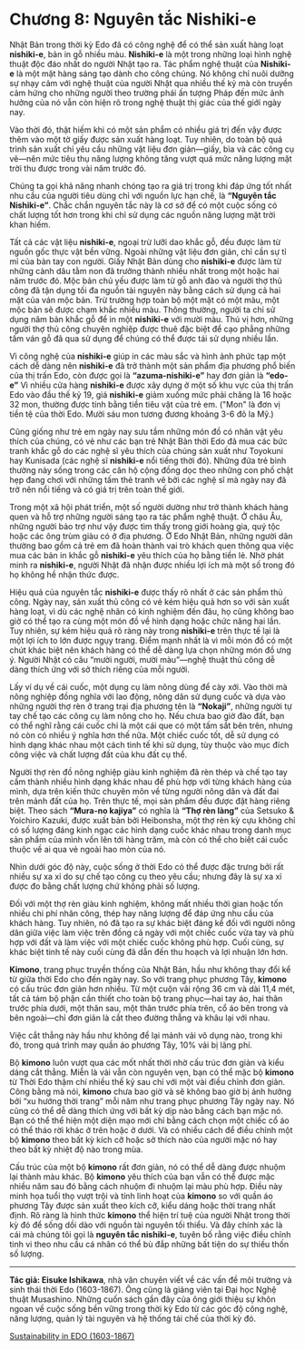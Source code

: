 # Chương 8: Nguyên tắc Nishiki-e

Nhật Bản trong thời kỳ Edo đã có công nghệ để có thể sản xuất hàng loạt **nishiki-e**, bản in gỗ nhiều màu. **Nishiki-e** là một trong những loại hình nghệ thuật độc đáo nhất do người Nhật tạo ra. Tác phẩm nghệ thuật của **Nishiki-e** là một mặt hàng sáng tạo dành cho công chúng. Nó không chỉ nuôi dưỡng sự nhạy cảm với nghệ thuật của người Nhật qua nhiều thế kỷ mà còn truyền cảm hứng cho những người theo trường phái ấn tượng Pháp đến mức ảnh hưởng của nó vẫn còn hiện rõ trong nghệ thuật thị giác của thế giới ngày nay.

Vào thời đó, thật hiếm khi có một sản phẩm có nhiều giá trị đến vậy được thêm vào một tờ giấy được sản xuất hàng loạt. Tuy nhiên, do toàn bộ quá trình sản xuất chỉ yêu cầu những vật liệu đơn giản&mdash;giấy, bìa và các công cụ vẽ&mdash;nên mức tiêu thụ năng lượng không tăng vượt quá mức năng lượng mặt trời thu được trong vài năm trước đó.

Chúng ta gọi khả năng nhanh chóng tạo ra giá trị trong khi đáp ứng tốt nhất nhu cầu của người tiêu dùng chỉ với nguồn lực hạn chế, là **“Nguyên tắc Nishiki-e”**. Chắc chắn nguyên tắc này là cơ sở để có một cuộc sống có chất lượng tốt hơn trong khi chỉ sử dụng các nguồn năng lượng mặt trời khan hiếm.

Tất cả các vật liệu **nishiki-e**, ngoại trừ lưỡi dao khắc gỗ, đều được làm từ nguồn gốc thực vật bền vững. Ngoài những vật liệu đơn giản, chỉ cần sự tỉ mỉ của bàn tay con người. Giấy Nhật Bản dùng cho **nishiki-e** được làm từ những cành dâu tằm non đã trưởng thành nhiều nhất trong một hoặc hai năm trước đó. Mộc bản chủ yếu được làm từ gỗ anh đào và người thợ thủ công đã tận dụng tối đa nguồn tài nguyên này bằng cách sử dụng cả hai mặt của ván mộc bản. Trừ trường hợp toàn bộ một mặt có một màu, một mộc bản sẽ được chạm khắc nhiều màu. Thông thường, người ta chỉ sử dụng năm bản khắc gỗ để in một **nishiki-e** với mười màu. Thú vị hơn, những người thợ thủ công chuyên nghiệp được thuê đặc biệt để cạo phẳng những tấm ván gỗ đã qua sử dụng để chúng có thể được tái sử dụng nhiều lần.

Vì công nghệ của **nishiki-e** giúp in các màu sắc và hình ảnh phức tạp một cách dễ dàng nên **nishiki-e** đã trở thành một sản phẩm địa phương phổ biến của thị trấn Edo, còn được gọi là **“azuma-nishiki-e”** hay đơn giản là **“edo-e”** Vì nhiều cửa hàng **nishiki-e** được xây dựng ở một số khu vực của thị trấn Edo vào đầu thế kỷ 19, giá **nishiki-e** giảm xuống mức phải chăng là 16 hoặc 32 mon, thường được tính bằng tiền tiêu vặt của trẻ em. ("Mon" là đơn vị tiền tệ của thời Edo. Mười sáu mon tương đương khoảng 3-6 đô la Mỹ.)

Cũng giống như trẻ em ngày nay sưu tầm những món đồ có nhân vật yêu thích của chúng, có vẻ như các bạn trẻ Nhật Bản thời Edo đã mua các bức tranh khắc gỗ do các nghệ sĩ yêu thích của chúng sản xuất như Toyokuni hay Kunisada (các nghệ sĩ **nishiki-e** nổi tiếng thời đó). Những đứa trẻ bình thường này sống trong các căn hộ cộng đồng dọc theo những con phố chật hẹp đang chơi với những tấm thẻ tranh vẽ bởi các nghệ sĩ mà ngày nay đã trở nên nổi tiếng và có giá trị trên toàn thế giới.

Trong một xã hội phát triển, một số người dường như trở thành khách hàng quen và hỗ trợ những người sáng tạo ra tác phẩm nghệ thuật. Ở châu Âu, những người bảo trợ như vậy được tìm thấy trong giới hoàng gia, quý tộc hoặc các ông trùm giàu có ở địa phương. Ở Edo Nhật Bản, những người dân thường bao gồm cả trẻ em đã hoàn thành vai trò khách quen thông qua việc mua các bản in khắc gỗ **nishiki-e** yêu thích của họ bằng tiền lẻ. Nhờ phát minh ra **nishiki-e**, người Nhật đã nhận được nhiều lợi ích mà một số trong đó họ không hề nhận thức được.

Hiệu quả của nguyên tắc **nishiki-e** được thấy rõ nhất ở các sản phẩm thủ công. Ngày nay, sản xuất thủ công có vẻ kém hiệu quả hơn so với sản xuất hàng loạt, vì dù các nghệ nhân có kinh nghiệm đến đâu, họ cũng không bao giờ có thể tạo ra cùng một món đồ về hình dạng hoặc chức năng hai lần. Tuy nhiên, sự kém hiệu quả rõ ràng này trong **nishiki-e** trên thực tế lại là một lợi ích to lớn được ngụy trang. Điểm mạnh nhất là vì mỗi món đồ có một chút khác biệt nên khách hàng có thể dễ dàng lựa chọn những món đồ ưng ý. Người Nhật có câu “mười người, mười màu”&mdash;nghệ thuật thủ công dễ dàng thích ứng với sở thích riêng của mỗi người.

Lấy ví dụ về cái cuốc, một dụng cụ làm nông dùng để cày xới. Vào thời mà nông nghiệp đồng nghĩa với lao động, nông dân sử dụng cuốc và dựa vào những người thợ rèn ở trang trại địa phương tên là **“Nokaji”**, những người tự tay chế tạo các công cụ làm nông cho họ. Nếu chưa bao giờ đào đất, bạn có thể nghĩ rằng cái cuốc chỉ là một cái que có một tấm sắt bên trên, nhưng nó còn có nhiều ý nghĩa hơn thế nữa. Một chiếc cuốc tốt, dễ sử dụng có hình dạng khác nhau một cách tinh tế khi sử dụng, tùy thuộc vào mục đích công việc và chất lượng đất của khu đất cụ thể.

Người thợ rèn đồ nông nghiệp giàu kinh nghiệm đã rèn thép và chế tạo tay cầm thành nhiều hình dạng khác nhau để phù hợp với từng khách hàng của mình, dựa trên kiến thức chuyên môn về từng người nông dân và đất đai trên mảnh đất của họ. Trên thực tế, mọi sản phẩm đều được đặt hàng riêng biệt. Theo sách **“Mura-no kajiya”** có nghĩa là **“Thợ rèn làng”** của Setsuko & Yoichiro Kazuki, được xuất bản bởi Heibonsha, một thợ rèn kỳ cựu không chỉ có số lượng đáng kinh ngạc các hình dạng cuốc khác nhau trong danh mục sản phẩm của mình vốn lên tới hàng trăm, mà còn có thể cho biết cái cuốc thuộc về ai qua vẻ ngoài hao mòn của nó.

Nhìn dưới góc độ này, cuộc sống ở thời Edo có thể được đặc trưng bởi rất nhiều sự xa xỉ do sự chế tạo công cụ theo yêu cầu; nhưng đây là sự xa xỉ được đo bằng chất lượng chứ không phải số lượng.

Đối với một thợ rèn giàu kinh nghiệm, không mất nhiều thời gian hoặc tốn nhiều chi phí nhân công, thép hay năng lượng để đáp ứng nhu cầu của khách hàng. Tuy nhiên, nó đã tạo ra sự khác biệt đáng kể đối với người nông dân giữa việc làm việc trên đồng cả ngày với một chiếc cuốc vừa tay và phù hợp với đất và làm việc với một chiếc cuốc không phù hợp. Cuối cùng, sự khác biệt tinh tế này cuối cùng đã dẫn đến thu hoạch và lợi nhuận lớn hơn.

**Kimono**, trang phục truyền thống của Nhật Bản, hầu như không thay đổi kể từ giữa thời Edo cho đến ngày nay. So với trang phục phương Tây, **kimono** có cấu trúc đơn giản hơn nhiều. Từ một cuộn vải rộng 36 cm và dài 11,4 mét, tất cả tám bộ phận cần thiết cho toàn bộ trang phục&mdash;hai tay áo, hai thân trước phía dưới, một thân sau, một thân trước phía trên, cổ áo bên trong và bên ngoài&mdash;chỉ đơn giản là cắt theo đường thẳng và khâu lại với nhau.

Việc cắt thẳng này hầu như không để lại mảnh vải vô dụng nào, trong khi đó, trong quá trình may quần áo phương Tây, 10% vải bị lãng phí.

Bộ **kimono** luôn vượt qua các mốt nhất thời nhờ cấu trúc đơn giản và kiểu dáng cắt thẳng. Miễn là vải vẫn còn nguyên vẹn, bạn có thể mặc bộ **kimono** từ Thời Edo thậm chí nhiều thế kỷ sau chỉ với một vài điều chỉnh đơn giản. Công bằng mà nói, **kimono** chưa bao giờ và sẽ không bao giờ bị ảnh hưởng bởi “xu hướng thời trang” mỗi năm như trang phục phương Tây ngày nay. Nó cũng có thể dễ dàng thích ứng với bất kỳ dịp nào bằng cách bạn mặc nó. Bạn có thể thể hiện một diện mạo mới chỉ bằng cách chọn một chiếc cổ áo có thể tháo rời khác ở trên hoặc ở dưới. Và có nhiều cách để điều chỉnh một bộ **kimono** theo bất kỳ kích cỡ hoặc sở thích nào của người mặc nó hay theo bất kỳ nhiệt độ nào trong mùa.

Cấu trúc của một bộ **kimono** rất đơn giản, nó có thể dễ dàng được nhuộm lại thành màu khác. Bộ **kimono** yêu thích của bạn vẫn có thể được mặc nhiều năm sau đó bằng cách nhuộm đi nhuộm lại màu phù hợp. Điều này minh họa tuổi thọ vượt trội và tính linh hoạt của **kimono** so với quần áo phương Tây được sản xuất theo kích cỡ, kiểu dáng hoặc thời trang nhất định. Rõ ràng là hình thức **kimono** thể hiện trí tuệ của người Nhật trong thời kỳ đó để sống dồi dào với nguồn tài nguyên tối thiểu. Và đây chính xác là cái mà chúng tôi gọi là **nguyên tắc nishiki-e**, tuyên bố rằng việc điều chỉnh tinh vi theo nhu cầu cá nhân có thể bù đắp những bất tiện do sự thiếu thốn số lượng.

<hr/>

**Tác giả: Eisuke Ishikawa**, nhà văn chuyên viết về các vấn đề môi trường và sinh thái thời Edo (1603-1867). Ông cũng là giảng viên tại Đại học Nghệ thuật Musashino. Những cuốn sách gần đây của ông giới thiệu sự khôn ngoan về cuộc sống bền vững trong thời kỳ Edo từ các góc độ công nghệ, năng lượng, quản lý tài nguyên và hệ thống tái chế của thời kỳ đó.

[Sustainability in EDO (1603-1867)](https://www.japanfs.org/en/edo/index.html)